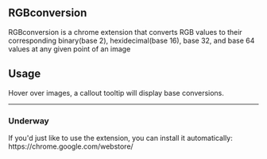 <h2>RGBconversion</h2>
RGBconversion is a chrome extension that converts RGB values to their corresponding binary(base 2), hexidecimal(base 16), base 32, and base 64 values at any given point of an image

**<h2>Usage</h2>**
Hover over images, a callout tooltip will display base conversions.

***
<h3>Underway</h3>
If you'd just like to use the extension, you can install it automatically:
https://chrome.google.com/webstore/
